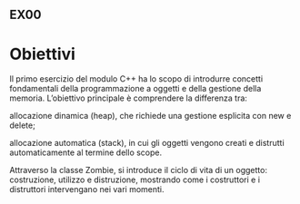 ## EX00
# Obiettivi

Il primo esercizio del modulo C++ ha lo scopo di introdurre concetti fondamentali della programmazione a oggetti e della gestione della memoria. L’obiettivo principale è comprendere la differenza tra:

allocazione dinamica (heap), che richiede una gestione esplicita con new e delete;

allocazione automatica (stack), in cui gli oggetti vengono creati e distrutti automaticamente al termine dello scope.

Attraverso la classe Zombie, si introduce il ciclo di vita di un oggetto: costruzione, utilizzo e distruzione, mostrando come i costruttori e i distruttori intervengano nei vari momenti.
